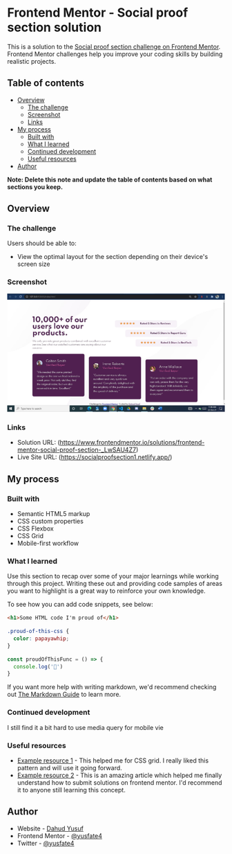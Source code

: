 # Frontend Mentor - Social proof section solution

This is a solution to the [Social proof section challenge on Frontend Mentor](https://www.frontendmentor.io/challenges/social-proof-section-6e0qTv_bA). Frontend Mentor challenges help you improve your coding skills by building realistic projects. 

## Table of contents

- [Overview](#overview)
  - [The challenge](#the-challenge)
  - [Screenshot](#screenshot)
  - [Links](#links)
- [My process](#my-process)
  - [Built with](#built-with)
  - [What I learned](#what-i-learned)
  - [Continued development](#continued-development)
  - [Useful resources](#useful-resources)
- [Author](#author)


**Note: Delete this note and update the table of contents based on what sections you keep.**

## Overview

### The challenge

Users should be able to:

- View the optimal layout for the section depending on their device's screen size

### Screenshot

![](./desktop_view.jpg)


### Links

- Solution URL: (https://www.frontendmentor.io/solutions/frontend-mentor-social-proof-section-_LwSAU4Z7)
- Live Site URL: (https://socialproofsection1.netlify.app/)

## My process

### Built with

- Semantic HTML5 markup
- CSS custom properties
- CSS Flexbox
- CSS Grid
- Mobile-first workflow


### What I learned

Use this section to recap over some of your major learnings while working through this project. Writing these out and providing code samples of areas you want to highlight is a great way to reinforce your own knowledge.

To see how you can add code snippets, see below:

```html
<h1>Some HTML code I'm proud of</h1>
```
```css
.proud-of-this-css {
  color: papayawhip;
}
```
```js
const proudOfThisFunc = () => {
  console.log('🎉')
}
```

If you want more help with writing markdown, we'd recommend checking out [The Markdown Guide](https://www.markdownguide.org/) to learn more.


### Continued development

I still find it a bit hard to use media query for mobile vie

### Useful resources

- [Example resource 1](https://https://www.w3schools.com/css/css_grid.asp) - This helped me for CSS grid. I really liked this pattern and will use it going forward.
- [Example resource 2](https://www.https://https://medium.com/frontend-mentor/a-complete-guide-to-submitting-solutions-on-frontend-mentor-ac6384162248/) - This is an amazing article which helped me finally understand how to submit solutions on frontend mentor. I'd recommend it to anyone still learning this concept.



## Author

- Website - [Dahud Yusuf](https://www.github/yusfate4.com)
- Frontend Mentor - [@yusfate4](https://www.frontendmentor.io/profile/yusfate4)
- Twitter - [@yusfate4](https://www.twitter.com/yusfate4)



